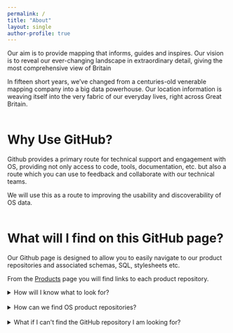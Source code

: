 ```yaml
---
permalink: /
title: "About"
layout: single
author-profile: true
---
```




Our aim is to provide mapping that informs, guides and inspires. Our vision is to reveal our ever-changing landscape in extraordinary detail, giving the most comprehensive view of Britain

In fifteen short years, we’ve changed from a centuries-old venerable mapping company into a big data powerhouse. Our location information is weaving itself into the very fabric of our everyday lives, right across Great Britain.
<br>
<br>

# Why Use GitHub?

Github provides a primary route for technical support and engagement with OS, providing not only access to code, tools, documentation, etc. but also a route which you can use to feedback and collaborate with our technical teams. 

We will use this as a route to improving the usability and discoverability of OS data.
<br>
<br>

# What will I find on this GitHub page?

Our Github page is designed to allow you to easily navigate to our product repositories and associated schemas, SQL, stylesheets etc.

From the [Products](https://raehelen.github.io/test-page/products/) page you will find links to each product repository.
<br>

<details>
<summary>How will I know what to look for?</summary>
<br>
Within each repository you will find:
<br>
<br>
 
<ul>
 <li><b>Styling</b> – top level folder containing all things related to the styling, Stylesheets, LYR files, fonts etc.</li>
 <li><b>SQL</b> – top level folder containing core SQL files for that product</li>
 <li><b>Data Translating</b> – Top lovel folder contains README. file about all the different tools that can be used on this product</li> 
    <ul>
      <li><b>GFS</b> - GFS files for Data Loaders and GML datasets</li>
      <li><b>Code</b> – Awk and python code</li>
      <li><b>FME</b> – FME workbenches</li>
    </ul>
 <li><b>Sample Code</b> – Sample code or demos for that product</li>
 <li><b>Schemas</b> - Old & new update Schema versions</li>
 <li><b>Guidance</b> - List of guides relevant to this product</li> 
</ul>

<br>  
All repositories and folder will contain README.files which will contain information and further guide you to the correct product resource. 
</details>


<br>

<details>
<summary>How can we find OS product repositories?</summary>
<br>
By clicking on the product tab, you will be presented with a list of all of our OS products. Choosing a product will take you to the product github repository.
</details>

<br>

<details>
<summary>What if I can't find the GitHub repository I am looking for?</summary>
<br>
If you have a general enquiry around an OS product portolio please head to the product <a href="https://www.ordnancesurvey.co.uk/business-and-government/products/finder.html">website</a> or use the social links provided to the left
<br>
<br> 
Our Technical experts, including those who author the resource on Github, are engaged with Github and can respond to you directly.
If you have an idea or a bug within a specific repository please raise an issue directly and we aim to repond as quickly as possible.
<br>
Although we do recommend browsing the open & closed issues before opening a new one, just in case your issue has already been raised or solved.
<br>
<br>

<h3>Wondering how it's done?</h3>
<br>
<ol>
 <li>On GitHub, navigate to <b>"Issues"</b> at the top of the repository page.</li>
 <li>Click <b>New issue</b>.</li>
 <li>Type a title and description for your issue.</li>
 <li>When you're finished, click <b>Submit new issue</b>.</li>

</ol>  

<br>
Further information on creating an issue or creating an issue from specific code can both be locate <a href="https://help.github.com/articles/creating-an-issue/">here</a>
</details>




<br>
<br>

